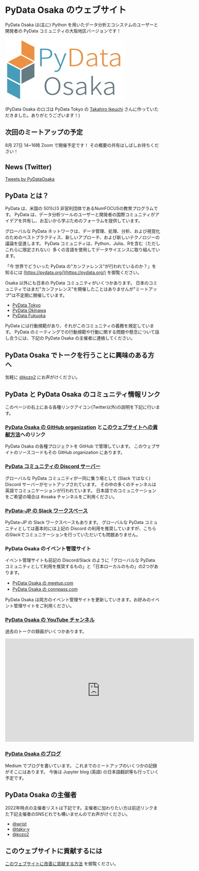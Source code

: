 # PyData Osaka のウェブサイト

PyData Osaka は(主に) Python を用いたデータ分析エコシステムのユーザーと開発者の PyData コミュニティの大阪地区バージョンです！

![](pydataosakalogo.png)

(PyData Osaka のロゴは PyData Tokyo の [Takahiro Ikeuchi](https://github.com/iktakahiro) さんに作っていただきました。ありがとうございます！)

## 次回のミートアップの予定

8月 27日 14~16時 Zoom で開催予定です！
その概要の共有はしばしお待ちください！

## News (Twitter)

<a class="twitter-timeline" data-height="540" href="https://twitter.com/PyDataOsaka?ref_src=twsrc%5Etfw">Tweets by PyDataOsaka</a> <script async src="https://platform.twitter.com/widgets.js" charset="utf-8"></script>

## PyData とは？

PyData は、米国の 501(c)3 非営利団体であるNumFOCUSの教育プログラムです。
PyData は、データ分析ツールのユーザーと開発者の国際コミュニティがアイデアを共有し、お互いから学ぶためのフォーラムを提供しています。

グローバルな PyData ネットワークは、データ管理、処理、分析、および視覚化のためのベストプラクティス、新しいアプローチ、および新しいテクノロジーの議論を促進します。
PyData コミュニティは、Python、Julia、Rを含む（ただしこれらに限定されない）多くの言語を使用してデータサイエンスに取り組んでいます。

「今 世界でどういった PyData の"カンファレンス"が行われているのか？」を知るには [https://pydata.org/](https://pydata.org/) を御覧ください。

Osaka 以外にも日本の PyData コミュニティがいくつかあります。
日本のコミュニティではまだ"カンファレンス"を開催したことはありませんが"ミートアップ"は不定期に開催しています。

- [PyData Tokyo](https://pydatatokyo.connpass.com/)
- [PyData Okinawa](https://pydata.okinawa/)
- [PyData Fukuoka](https://pydatafukuoka.connpass.com/)

PyData には行動規範があり、それがこのコミュニティの義務を規定しています。
PyData のミーティングでの行動規範や行動に関する問題や懸念について話し合うには、下記の PyData Osaka の主催者に連絡してください。

## PyData Osaka でトークを行うことに興味のある方へ

気軽に [@kozo2](https://twitter.com/kozo2) にお声がけください。

## PyData と PyData Osaka のコミュニティ情報リンク

このページの右上にある各種リンクアイコン(Twitter以外)の説明を下記に行います。

### [PyData Osaka の GitHub organization](https://github.com/PyDataOsaka) と[このウェブサイトへの貢献方法](contributing)へのリンク

PyData Osaka の各種プロジェクトを GitHub で管理しています。
このウェブサイトのソースコードもその GitHub organization にあります。

### [PyData コミュニティの Discord サーバー](https://discord.gg/CjspHbE9xe)

グローバルな PyData コミュニティが一同に集う場として (Slack ではなく) Discord サーバーがセットアップされています。
その中の多くのチャンネルは英語でコミュニケーションが行われています。
日本語でのコミュニケーションをご希望の場合は #osaka チャンネルをご利用ください。

### [PyData-JP の Slack ワークスペース](https://join.slack.com/t/pydata-jp/shared_invite/zt-1cihxbxxy-5ge4eQYq4B_hx_p3dvhEmQ)

PyData-JP の Slack ワークスペースもあります。
グローバルな PyData コミュニティとしては基本的には上記の Discord の利用を推奨していますが、こちらのSlackでコミュニケーションを行っていただいても問題ありません。

### PyData Osaka のイベント管理サイト

イベント管理サイトも前記の Discord/Slack のように「グローバルな PyData コミュニティとして利用を推奨するもの」と「日本ローカルのもの」の2つがあります。

- [PyData Osaka の meetup.com](https://www.meetup.com/ja-JP/pydata-osaka/)
- [PyData Osaka の connpass.com](https://pydataosaka.connpass.com/)

PyData Osaka は両方のイベント管理サイトを更新していきます。お好みのイベント管理サイトをご利用ください。

### [PyData Osaka の YouTube チャンネル](https://www.youtube.com/channel/UCXHrkobjEf1yLkmblB6CHyg)

過去のトークの録画がいくつかあります。

<iframe width="613" height="335" src="https://www.youtube.com/embed/kF5_pblN9iw" title="日本の郵便番号データはなぜ扱うのが難しいのか? (嶋内 翔さん[株式会社オープンコレクター])" frameborder="0" allow="accelerometer; autoplay; clipboard-write; encrypted-media; gyroscope; picture-in-picture" allowfullscreen></iframe>

### [PyData Osaka のブログ](https://medium.com/pydata-osaka)

Medium でブログを書いています。
これまでのミートアップのいくつかの記録がそこにはあります。
今後は Jupyter blog (英語) の日本語翻訳等も行っていく予定です。

## PyData Osaka の主催者

2022年時点の主催者リストは下記です。主催者に加わりたい方は前述リンクまた下記主催者のSNSどれでも構いませんのでお声がけください。

- [@wrist](https://github.com/wrist)
- [@taky-y](https://github.com/taku-y)
- [@kozo2](https://github.com/kozo2)

## このウェブサイトに貢献するには

[このウェブサイトに改善に貢献する方法](https://pydataosaka.github.io/contributing) を御覧ください。
